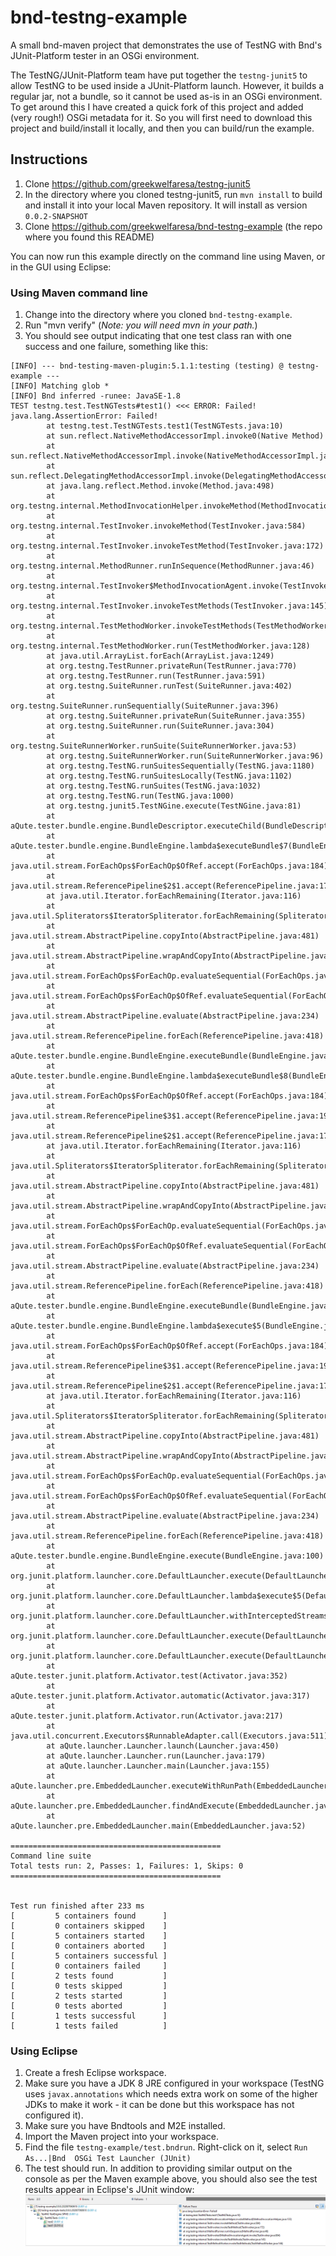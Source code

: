 # bnd-testng-example

A small bnd-maven project that demonstrates the use of TestNG with Bnd's JUnit-Platform 
tester in an OSGi environment.

The TestNG/JUnit-Platform team have put together the `testng-junit5` to allow TestNG
to be used inside a JUnit-Platform launch. However, it builds a regular jar, not a bundle, 
so it cannot be used as-is in an OSGi environment. To get around this I have created a
quick fork of this project and added (very rough!) OSGi metadata for it. So you will 
first need to download this project and build/install it locally, and then you can
build/run the example.

## Instructions

1. Clone https://github.com/greekwelfaresa/testng-junit5
2. In the directory where you cloned testng-junit5, run `mvn install` to build and install 
   it into your local Maven repository. It will install as version `0.0.2-SNAPSHOT`
3. Clone https://github.com/greekwelfaresa/bnd-testng-example (the repo where you found 
   this README)

You can now run this example directly on the command line using Maven, or in the GUI 
using Eclipse:

### Using Maven command line

1. Change into the directory where you cloned `bnd-testng-example`.
2. Run "mvn verify" (*Note: you will need mvn in your path.*)
3. You should see output indicating that one test class ran with one success and one 
   failure, something like this:

```
[INFO] --- bnd-testing-maven-plugin:5.1.1:testing (testing) @ testng-example ---
[INFO] Matching glob *
[INFO] Bnd inferred -runee: JavaSE-1.8
TEST testng.test.TestNGTests#test1() <<< ERROR: Failed!
java.lang.AssertionError: Failed!
        at testng.test.TestNGTests.test1(TestNGTests.java:10)
        at sun.reflect.NativeMethodAccessorImpl.invoke0(Native Method)
        at sun.reflect.NativeMethodAccessorImpl.invoke(NativeMethodAccessorImpl.java:62)
        at sun.reflect.DelegatingMethodAccessorImpl.invoke(DelegatingMethodAccessorImpl.java:43)
        at java.lang.reflect.Method.invoke(Method.java:498)
        at org.testng.internal.MethodInvocationHelper.invokeMethod(MethodInvocationHelper.java:133)
        at org.testng.internal.TestInvoker.invokeMethod(TestInvoker.java:584)
        at org.testng.internal.TestInvoker.invokeTestMethod(TestInvoker.java:172)
        at org.testng.internal.MethodRunner.runInSequence(MethodRunner.java:46)
        at org.testng.internal.TestInvoker$MethodInvocationAgent.invoke(TestInvoker.java:804)
        at org.testng.internal.TestInvoker.invokeTestMethods(TestInvoker.java:145)
        at org.testng.internal.TestMethodWorker.invokeTestMethods(TestMethodWorker.java:146)
        at org.testng.internal.TestMethodWorker.run(TestMethodWorker.java:128)
        at java.util.ArrayList.forEach(ArrayList.java:1249)
        at org.testng.TestRunner.privateRun(TestRunner.java:770)
        at org.testng.TestRunner.run(TestRunner.java:591)
        at org.testng.SuiteRunner.runTest(SuiteRunner.java:402)
        at org.testng.SuiteRunner.runSequentially(SuiteRunner.java:396)
        at org.testng.SuiteRunner.privateRun(SuiteRunner.java:355)
        at org.testng.SuiteRunner.run(SuiteRunner.java:304)
        at org.testng.SuiteRunnerWorker.runSuite(SuiteRunnerWorker.java:53)
        at org.testng.SuiteRunnerWorker.run(SuiteRunnerWorker.java:96)
        at org.testng.TestNG.runSuitesSequentially(TestNG.java:1180)
        at org.testng.TestNG.runSuitesLocally(TestNG.java:1102)
        at org.testng.TestNG.runSuites(TestNG.java:1032)
        at org.testng.TestNG.run(TestNG.java:1000)
        at org.testng.junit5.TestNGine.execute(TestNGine.java:81)
        at aQute.tester.bundle.engine.BundleDescriptor.executeChild(BundleDescriptor.java:49)
        at aQute.tester.bundle.engine.BundleEngine.lambda$executeBundle$7(BundleEngine.java:120)
        at java.util.stream.ForEachOps$ForEachOp$OfRef.accept(ForEachOps.java:184)
        at java.util.stream.ReferencePipeline$2$1.accept(ReferencePipeline.java:175)
        at java.util.Iterator.forEachRemaining(Iterator.java:116)
        at java.util.Spliterators$IteratorSpliterator.forEachRemaining(Spliterators.java:1801)
        at java.util.stream.AbstractPipeline.copyInto(AbstractPipeline.java:481)
        at java.util.stream.AbstractPipeline.wrapAndCopyInto(AbstractPipeline.java:471)
        at java.util.stream.ForEachOps$ForEachOp.evaluateSequential(ForEachOps.java:151)
        at java.util.stream.ForEachOps$ForEachOp$OfRef.evaluateSequential(ForEachOps.java:174)
        at java.util.stream.AbstractPipeline.evaluate(AbstractPipeline.java:234)
        at java.util.stream.ReferencePipeline.forEach(ReferencePipeline.java:418)
        at aQute.tester.bundle.engine.BundleEngine.executeBundle(BundleEngine.java:120)
        at aQute.tester.bundle.engine.BundleEngine.lambda$executeBundle$8(BundleEngine.java:133)
        at java.util.stream.ForEachOps$ForEachOp$OfRef.accept(ForEachOps.java:184)
        at java.util.stream.ReferencePipeline$3$1.accept(ReferencePipeline.java:193)
        at java.util.stream.ReferencePipeline$2$1.accept(ReferencePipeline.java:175)
        at java.util.Iterator.forEachRemaining(Iterator.java:116)
        at java.util.Spliterators$IteratorSpliterator.forEachRemaining(Spliterators.java:1801)
        at java.util.stream.AbstractPipeline.copyInto(AbstractPipeline.java:481)
        at java.util.stream.AbstractPipeline.wrapAndCopyInto(AbstractPipeline.java:471)
        at java.util.stream.ForEachOps$ForEachOp.evaluateSequential(ForEachOps.java:151)
        at java.util.stream.ForEachOps$ForEachOp$OfRef.evaluateSequential(ForEachOps.java:174)
        at java.util.stream.AbstractPipeline.evaluate(AbstractPipeline.java:234)
        at java.util.stream.ReferencePipeline.forEach(ReferencePipeline.java:418)
        at aQute.tester.bundle.engine.BundleEngine.executeBundle(BundleEngine.java:133)
        at aQute.tester.bundle.engine.BundleEngine.lambda$execute$5(BundleEngine.java:100)
        at java.util.stream.ForEachOps$ForEachOp$OfRef.accept(ForEachOps.java:184)
        at java.util.stream.ReferencePipeline$3$1.accept(ReferencePipeline.java:193)
        at java.util.stream.ReferencePipeline$2$1.accept(ReferencePipeline.java:175)
        at java.util.Iterator.forEachRemaining(Iterator.java:116)
        at java.util.Spliterators$IteratorSpliterator.forEachRemaining(Spliterators.java:1801)
        at java.util.stream.AbstractPipeline.copyInto(AbstractPipeline.java:481)
        at java.util.stream.AbstractPipeline.wrapAndCopyInto(AbstractPipeline.java:471)
        at java.util.stream.ForEachOps$ForEachOp.evaluateSequential(ForEachOps.java:151)
        at java.util.stream.ForEachOps$ForEachOp$OfRef.evaluateSequential(ForEachOps.java:174)
        at java.util.stream.AbstractPipeline.evaluate(AbstractPipeline.java:234)
        at java.util.stream.ReferencePipeline.forEach(ReferencePipeline.java:418)
        at aQute.tester.bundle.engine.BundleEngine.execute(BundleEngine.java:100)
        at org.junit.platform.launcher.core.DefaultLauncher.execute(DefaultLauncher.java:248)
        at org.junit.platform.launcher.core.DefaultLauncher.lambda$execute$5(DefaultLauncher.java:211)
        at org.junit.platform.launcher.core.DefaultLauncher.withInterceptedStreams(DefaultLauncher.java:226)
        at org.junit.platform.launcher.core.DefaultLauncher.execute(DefaultLauncher.java:199)
        at org.junit.platform.launcher.core.DefaultLauncher.execute(DefaultLauncher.java:132)
        at aQute.tester.junit.platform.Activator.test(Activator.java:352)
        at aQute.tester.junit.platform.Activator.automatic(Activator.java:317)
        at aQute.tester.junit.platform.Activator.run(Activator.java:217)
        at java.util.concurrent.Executors$RunnableAdapter.call(Executors.java:511)
        at aQute.launcher.Launcher.launch(Launcher.java:450)
        at aQute.launcher.Launcher.run(Launcher.java:179)
        at aQute.launcher.Launcher.main(Launcher.java:155)
        at aQute.launcher.pre.EmbeddedLauncher.executeWithRunPath(EmbeddedLauncher.java:170)
        at aQute.launcher.pre.EmbeddedLauncher.findAndExecute(EmbeddedLauncher.java:135)
        at aQute.launcher.pre.EmbeddedLauncher.main(EmbeddedLauncher.java:52)

===============================================
Command line suite
Total tests run: 2, Passes: 1, Failures: 1, Skips: 0
===============================================


Test run finished after 233 ms
[         5 containers found      ]
[         0 containers skipped    ]
[         5 containers started    ]
[         0 containers aborted    ]
[         5 containers successful ]
[         0 containers failed     ]
[         2 tests found           ]
[         0 tests skipped         ]
[         2 tests started         ]
[         0 tests aborted         ]
[         1 tests successful      ]
[         1 tests failed          ]
```

### Using Eclipse

1. Create a fresh Eclipse workspace.
2. Make sure you have a JDK 8 JRE configured in your workspace (TestNG uses `javax.annotations` 
   which needs extra work on some of the higher JDKs to make it work - it can be done but this
   workspace has not configured it).
3. Make sure you have Bndtools and M2E installed.
4. Import the Maven project into your workspace.
5. Find the file `testng-example/test.bndrun`. Right-click on it, select `Run As...|Bnd 
   OSGi Test Launcher (JUnit)`
6. The test should run. In addition to providing similar output on the console as per 
   the Maven example above, you should also see the test results appear in Eclipse's
   JUnit window:
![TestNG GUI output](images/TestNG.png)

